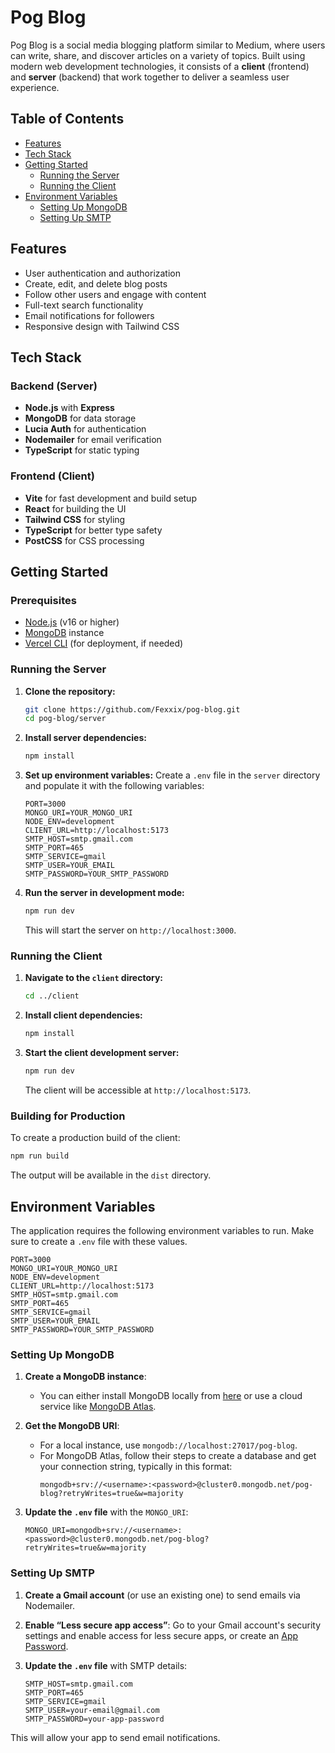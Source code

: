 # Pog Blog

Pog Blog is a social media blogging platform similar to Medium, where users can write, share, and discover articles on a variety of topics. Built using modern web development technologies, it consists of a **client** (frontend) and **server** (backend) that work together to deliver a seamless user experience.

## Table of Contents
- [Features](#features)
- [Tech Stack](#tech-stack)
- [Getting Started](#getting-started)
  - [Running the Server](#running-the-server)
  - [Running the Client](#running-the-client)
- [Environment Variables](#environment-variables)
  - [Setting Up MongoDB](#setting-up-mongodb)
  - [Setting Up SMTP](#setting-up-smtp)

## Features
- User authentication and authorization
- Create, edit, and delete blog posts
- Follow other users and engage with content
- Full-text search functionality
- Email notifications for followers
- Responsive design with Tailwind CSS

## Tech Stack

### Backend (Server)
- **Node.js** with **Express**
- **MongoDB** for data storage
- **Lucia Auth** for authentication
- **Nodemailer** for email verification
- **TypeScript** for static typing

### Frontend (Client)
- **Vite** for fast development and build setup
- **React** for building the UI
- **Tailwind CSS** for styling
- **TypeScript** for better type safety
- **PostCSS** for CSS processing

## Getting Started

### Prerequisites
- [Node.js](https://nodejs.org/en/) (v16 or higher)
- [MongoDB](https://www.mongodb.com/) instance
- [Vercel CLI](https://vercel.com/docs/cli) (for deployment, if needed)

### Running the Server

1. **Clone the repository:**
   ```bash
   git clone https://github.com/Fexxix/pog-blog.git
   cd pog-blog/server
   ```

2. **Install server dependencies:**
   ```bash
   npm install
   ```

3. **Set up environment variables:**
   Create a `.env` file in the `server` directory and populate it with the following variables:
   ```env
   PORT=3000
   MONGO_URI=YOUR_MONGO_URI
   NODE_ENV=development
   CLIENT_URL=http://localhost:5173
   SMTP_HOST=smtp.gmail.com
   SMTP_PORT=465
   SMTP_SERVICE=gmail
   SMTP_USER=YOUR_EMAIL
   SMTP_PASSWORD=YOUR_SMTP_PASSWORD
   ```

4. **Run the server in development mode:**
   ```bash
   npm run dev
   ```

   This will start the server on `http://localhost:3000`.

### Running the Client

1. **Navigate to the `client` directory:**
   ```bash
   cd ../client
   ```

2. **Install client dependencies:**
   ```bash
   npm install
   ```

3. **Start the client development server:**
   ```bash
   npm run dev
   ```

   The client will be accessible at `http://localhost:5173`.

### Building for Production

To create a production build of the client:

```bash
npm run build
```

The output will be available in the `dist` directory.

## Environment Variables

The application requires the following environment variables to run. Make sure to create a `.env` file with these values.

```env
PORT=3000
MONGO_URI=YOUR_MONGO_URI
NODE_ENV=development
CLIENT_URL=http://localhost:5173
SMTP_HOST=smtp.gmail.com
SMTP_PORT=465
SMTP_SERVICE=gmail
SMTP_USER=YOUR_EMAIL
SMTP_PASSWORD=YOUR_SMTP_PASSWORD
```

### Setting Up MongoDB

1. **Create a MongoDB instance**: 
   - You can either install MongoDB locally from [here](https://www.mongodb.com/try/download/community) or use a cloud service like [MongoDB Atlas](https://www.mongodb.com/atlas).

2. **Get the MongoDB URI**:
   - For a local instance, use `mongodb://localhost:27017/pog-blog`.
   - For MongoDB Atlas, follow their steps to create a database and get your connection string, typically in this format:
     ```env
     mongodb+srv://<username>:<password>@cluster0.mongodb.net/pog-blog?retryWrites=true&w=majority
     ```

3. **Update the `.env` file** with the `MONGO_URI`:
   ```env
   MONGO_URI=mongodb+srv://<username>:<password>@cluster0.mongodb.net/pog-blog?retryWrites=true&w=majority
   ```

### Setting Up SMTP

1. **Create a Gmail account** (or use an existing one) to send emails via Nodemailer.

2. **Enable “Less secure app access”**: 
   Go to your Gmail account's security settings and enable access for less secure apps, or create an [App Password](https://support.google.com/accounts/answer/185833).

3. **Update the `.env` file** with SMTP details:
   ```env
   SMTP_HOST=smtp.gmail.com
   SMTP_PORT=465
   SMTP_SERVICE=gmail
   SMTP_USER=your-email@gmail.com
   SMTP_PASSWORD=your-app-password
   ```

This will allow your app to send email notifications.